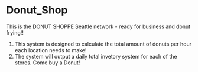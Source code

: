 # Donut_Shop
This is the DONUT SHOPPE Seattle network - ready for business and donut frying!!
1. This system is designed to calculate the total amount of donuts per hour each location needs to make!
2. The system will output a daily total invetory system for each of the stores.
Come buy a Donut!
